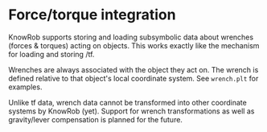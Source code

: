 Force/torque integration
=======

KnowRob supports storing and loading subsymbolic data about wrenches (forces & torques) acting on objects. This works exactly like the mechanism for loading and storing /tf.

Wrenches are always associated with the object they act on. The wrench is defined relative to that object's local coordinate system. See `wrench.plt` for examples.

Unlike tf data, wrench data cannot be transformed into other coordinate systems by KnowRob (yet). Support for wrench transformations as well as gravity/lever compensation is planned for the future.
